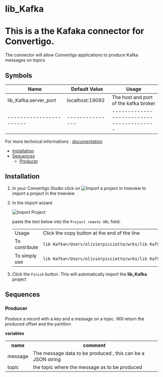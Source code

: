


# lib_Kafka

# This is a the Kafaka connector for Convertigo.

The connector will allow Convertigo applications to produce Kafka messages on topics

## Symbols

| Name                  | Default Value |  Usage                                 |
|-----------------------|---------------|----------------------------------------|
|lib_Kafka.server_port  |localhost:19092|The host and port of the kafka broker   |
|-----------------------|---------------|----------------------------------------|




For more technical informations : [documentation](./project.md)

- [Installation](#installation)
- [Sequences](#sequences)
    - [Producer](#producer)


## Installation

1. In your Convertigo Studio click on ![](https://github.com/convertigo/convertigo/blob/develop/eclipse-plugin-studio/icons/studio/project_import.gif?raw=true "Import a project in treeview") to import a project in the treeview
2. In the import wizard

   ![](https://github.com/convertigo/convertigo/blob/develop/eclipse-plugin-studio/tomcat/webapps/convertigo/templates/ftl/project_import_wzd.png?raw=true "Import Project")
   
   paste the text below into the `Project remote URL` field:
   <table>
     <tr><td>Usage</td><td>Click the copy button at the end of the line</td></tr>
     <tr><td>To contribute</td><td>

     ```
     lib_Kafka=/Users/olivierpicciotto/wrks/lib_Kafka/.git:branch=master
     ```
     </td></tr>
     <tr><td>To simply use</td><td>

     ```
     lib_Kafka=/Users/olivierpicciotto/wrks/lib_Kafka//archive/master.zip
     ```
     </td></tr>
    </table>
3. Click the `Finish` button. This will automatically import the __lib_Kafka__ project


## Sequences

### Producer

Produce a record with a key and a message on a topic. Will return the produced offset and the partition

**variables**

<table>
<tr>
<th>name</th><th>comment</th>
</tr>
<tr>
<td>message</td><td>The message data to be produced , this can be a JSON string</td>
</tr>
<tr>
<td>topic</td><td>the topic where the message as to be produced</td>
</tr>
</table>



